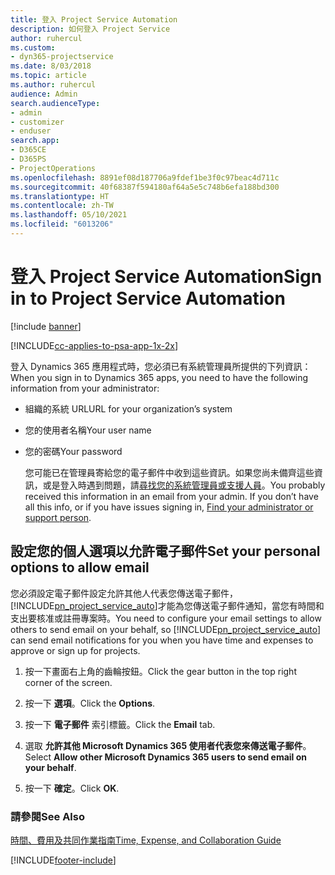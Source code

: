 ```yaml
---
title: 登入 Project Service Automation
description: 如何登入 Project Service
author: ruhercul
ms.custom:
- dyn365-projectservice
ms.date: 8/03/2018
ms.topic: article
ms.author: ruhercul
audience: Admin
search.audienceType:
- admin
- customizer
- enduser
search.app:
- D365CE
- D365PS
- ProjectOperations
ms.openlocfilehash: 8891ef08d187706a9fdef1be3f0c97beac4d711c
ms.sourcegitcommit: 40f68387f594180af64a5e5c748b6efa188bd300
ms.translationtype: HT
ms.contentlocale: zh-TW
ms.lasthandoff: 05/10/2021
ms.locfileid: "6013206"
---
```

# <a name="sign-in-to-project-service-automation"></a><span data-ttu-id="e4502-103">登入 Project Service Automation</span><span class="sxs-lookup"><span data-stu-id="e4502-103">Sign in to Project Service Automation</span></span>

[!include [banner](../includes/psa-now-project-operations.md)]

[!INCLUDE[cc-applies-to-psa-app-1x-2x](../includes/cc-applies-to-psa-app-1x-2x.md)]

<span data-ttu-id="e4502-104">登入 Dynamics 365 應用程式時，您必須已有系統管理員所提供的下列資訊：</span><span class="sxs-lookup"><span data-stu-id="e4502-104">When you sign in to Dynamics 365 apps, you need to have the following information from your administrator:</span></span>  
  
- <span data-ttu-id="e4502-105">組織的系統 URL</span><span class="sxs-lookup"><span data-stu-id="e4502-105">URL for your organization’s system</span></span>  
  
- <span data-ttu-id="e4502-106">您的使用者名稱</span><span class="sxs-lookup"><span data-stu-id="e4502-106">Your user name</span></span>  
  
- <span data-ttu-id="e4502-107">您的密碼</span><span class="sxs-lookup"><span data-stu-id="e4502-107">Your password</span></span>  
  
  <span data-ttu-id="e4502-108">您可能已在管理員寄給您的電子郵件中收到這些資訊。如果您尚未備齊這些資訊，或是登入時遇到問題，請[尋找您的系統管理員或支援人員](/dynamics365/customerengagement/on-premises/basics/find-administrator-support)。</span><span class="sxs-lookup"><span data-stu-id="e4502-108">You probably received this information in an email from your admin. If you don’t have all this info, or if you have issues signing in, [Find your administrator or support person](/dynamics365/customerengagement/on-premises/basics/find-administrator-support).</span></span>  
  
## <a name="set-your-personal-options-to-allow-email"></a><span data-ttu-id="e4502-109">設定您的個人選項以允許電子郵件</span><span class="sxs-lookup"><span data-stu-id="e4502-109">Set your personal options to allow email</span></span>  
 <span data-ttu-id="e4502-110">您必須設定電子郵件設定允許其他人代表您傳送電子郵件，[!INCLUDE[pn_project_service_auto](../includes/pn-project-service-auto.md)]才能為您傳送電子郵件通知，當您有時間和支出要核准或註冊專案時。</span><span class="sxs-lookup"><span data-stu-id="e4502-110">You need to configure your email settings to allow others to send email on your behalf, so [!INCLUDE[pn_project_service_auto](../includes/pn-project-service-auto.md)] can send email notifications for you when you have time and expenses to approve or sign up for projects.</span></span>  
  
1.  <span data-ttu-id="e4502-111">按一下畫面右上角的齒輪按鈕。</span><span class="sxs-lookup"><span data-stu-id="e4502-111">Click the gear button in the top right corner of the screen.</span></span>  
  
2.  <span data-ttu-id="e4502-112">按一下 **選項**。</span><span class="sxs-lookup"><span data-stu-id="e4502-112">Click the **Options**.</span></span>  
  
3.  <span data-ttu-id="e4502-113">按一下 **電子郵件** 索引標籤。</span><span class="sxs-lookup"><span data-stu-id="e4502-113">Click the **Email** tab.</span></span>  
  
4.  <span data-ttu-id="e4502-114">選取 **允許其他 Microsoft Dynamics 365 使用者代表您來傳送電子郵件**。</span><span class="sxs-lookup"><span data-stu-id="e4502-114">Select **Allow other Microsoft Dynamics 365 users to send email on your behalf**.</span></span>  
  
5.  <span data-ttu-id="e4502-115">按一下 **確定**。</span><span class="sxs-lookup"><span data-stu-id="e4502-115">Click **OK**.</span></span>  
  
### <a name="see-also"></a><span data-ttu-id="e4502-116">請參閱</span><span class="sxs-lookup"><span data-stu-id="e4502-116">See Also</span></span>  
 [<span data-ttu-id="e4502-117">時間、費用及共同作業指南</span><span class="sxs-lookup"><span data-stu-id="e4502-117">Time, Expense, and Collaboration Guide</span></span>](../psa/time-expense-collaboration-guide.md)


[!INCLUDE[footer-include](../includes/footer-banner.md)]